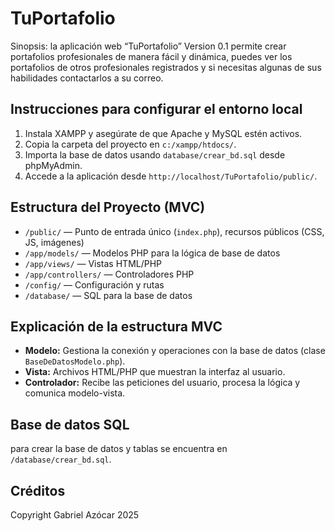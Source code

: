 # TuPortafolio

Sinopsis: la aplicación web “TuPortafolio” Version 0.1 permite crear portafolios profesionales de manera fácil y dinámica, puedes ver los portafolios de otros profesionales registrados y si necesitas algunas de sus habilidades contactarlos a su correo.

## Instrucciones para configurar el entorno local

1. Instala XAMPP y asegúrate de que Apache y MySQL estén activos.
2. Copia la carpeta del proyecto en `c:/xampp/htdocs/`.
3. Importa la base de datos usando  `database/crear_bd.sql` desde phpMyAdmin.
4. Accede a la aplicación desde `http://localhost/TuPortafolio/public/`.

## Estructura del Proyecto (MVC)

- `/public/` — Punto de entrada único (`index.php`), recursos públicos (CSS, JS, imágenes)
- `/app/models/` — Modelos PHP para la lógica de base de datos
- `/app/views/` — Vistas HTML/PHP
- `/app/controllers/` — Controladores PHP
- `/config/` — Configuración y rutas
- `/database/` — SQL para la base de datos

## Explicación de la estructura MVC

- **Modelo:** Gestiona la conexión y operaciones con la base de datos (clase `BaseDeDatosModelo.php`).
- **Vista:** Archivos HTML/PHP que muestran la interfaz al usuario.
- **Controlador:** Recibe las peticiones del usuario, procesa la lógica y comunica modelo-vista.

## Base de datos SQL

para crear la base de datos y tablas se encuentra en `/database/crear_bd.sql`.

## Créditos

Copyright Gabriel Azócar 2025
